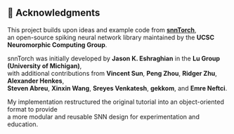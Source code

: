 ## 🧩 Acknowledgments

This project builds upon ideas and example code from **[snnTorch](https://snntorch.readthedocs.io/en/latest/tutorials/tutorial_1.html)**,  
an open-source spiking neural network library maintained by the **UCSC Neuromorphic Computing Group**.

snnTorch was initially developed by **Jason K. Eshraghian** in the **Lu Group (University of Michigan)**,  
with additional contributions from **Vincent Sun**, **Peng Zhou**, **Ridger Zhu**, **Alexander Henkes**,  
**Steven Abreu**, **Xinxin Wang**, **Sreyes Venkatesh**, **gekkom**, and **Emre Neftci**.

My implementation restructured the original tutorial into an object-oriented format to provide  
a more modular and reusable SNN design for experimentation and education.

